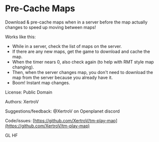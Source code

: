 # Pre-Cache Maps

Download & pre-cache maps when in a server before the map actually changes to speed up moving between maps!

Works like this:

- While in a server, check the list of maps on the server.
- If there are any new maps, get the game to download and cache the map.
- When the timer nears 0, also check again (to help with RMT style map changing).
- Then, when the server changes map, you don't need to download the map from the server because you already have it.
- Boom! Instant map changes.

License: Public Domain

Authors: XertroV

Suggestions/feedback: @XertroV on Openplanet discord

Code/issues: [https://github.com/XertroV/tm-play-map](https://github.com/XertroV/tm-play-map)

GL HF

